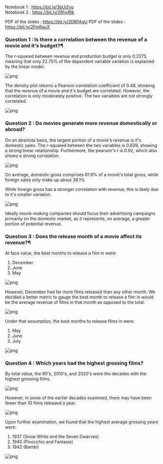 Notebook 1 : https://bit.ly/3bUi2yq  
Notebook 2 : https://bit.ly/2RhyRtk  

PDF of the slides : https://bit.ly/2DRFAqU
PDF of the slides : https://bit.ly/2FmRauX

### Question 1 : Is there a correlation between the revenue of a movie and it's budget?¶
The r-squared between revenue and production budget is only 0.2275, meaning that only 22.75% of the dependent variable variation is explained by the linear model.

![png](readmePNGs/1.png)

The density plot returns a Pearson correlation coefficient of 0.48, showing that the revenue of a movie and it's budget are correlated. However, the correlation is only moderately positive. The two variables are not strongly correlated.

![png](readmePNGs/2.png)

### Question 2 : Do movies generate more revenue domestically or abroad?
On an absolute basis, the largest portion of a movie's revenue is it's domestic sales. The r-squared between the two variables is 0.839, showing a strong linear relationship. Furthermore, the pearson's r is 0.92, which also shows a strong correlation.

![png](readmePNGs/3.png)

On average, domestic gross comprises 61.9% of a movie's total gross, while foreign sales only make up about 38.1%

While foreign gross has a stronger correlation with revenue, this is likely due to it's smaller variation.

![png](readmePNGs/4.png)

Ideally movie-making companies should focus their advertising campaigns primarily on the domestic market, as it represents, on average, a greater portion of potential revenue.

### Question 3 : Does the release month of a movie affect its revenue?¶
At face value, the best months to release a film in were:

1. December
2. June
3. May

![png](readmePNGs/5.png)


However, December had far more films released than any other month. We decided a better metric to gauge the best month to release a film in would be the average revenue of films in that month as opposed to the total.

![png](readmePNGs/6.png)

Under that assumption, the best months to release films in were:

1. May
2. June
3. July


![png](readmePNGs/7.png)

### Question 4 : Which years had the highest grossing films? 

By total value, the 90's, 2010's, and 2020's were the decades with the highest grossing films.

![png](readmePNGs/8.png)

However, in some of the earlier decades examined, there may have been fewer than 10 films released a year.

![png](readmePNGs/9.png)

Upon further examination, we found that the highest average grossing years were:

1. 1937 (Snow White and the Seven Dwarves)
2. 1940 (Pinocchio and Fantasia)
3. 1942 (Bambi)

![png](readmePNGs/10.png)
